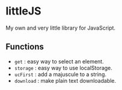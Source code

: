 # littleJS
My own and very little library for JavaScript.

## Functions
- `get` : easy way to select an element.
- `storage` : easy way to use localStorage.
- `ucFirst` : add a majuscule to a string.
- `download` : make plain text downloadable.
